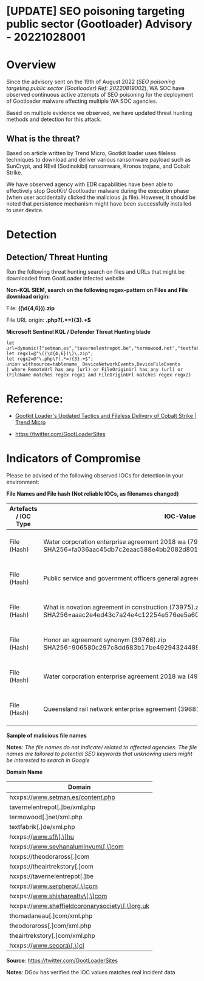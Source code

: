 ﻿
# [UPDATE] SEO poisoning targeting public sector (Gootloader) Advisory - 20221028001

Overview
========

Since the advisory sent on the 19th of August 2022 (*SEO poisoning targeting public sector (Gootloader) Ref: 20220819002*), WA SOC have observed continuous active attempts of SEO poisoning for the deployment of Gootloader malware affecting multiple WA SOC agencies.

Based on multiple evidence we observed, we have updated threat hunting methods and detection for this attack.

What is the threat?
-------------------

Based on article written by Trend Micro, Gootkit loader uses fileless techniques to download and deliver various ransomware payload such as SunCrypt, and REvil (Sodinokibi) ransomware, Kronos trojans, and Cobalt Strike.

We have observed agency with EDR capabilities have been able to effectively stop GootKit/ Gootloader malware during the execution phase (when user accidentally clicked the malicious .js file). However, it should be noted that persistence mechanism might have been successfully installed to user device.

Detection
=========

Detection/ Threat Hunting
-------------------------

Run the following threat hunting search on files and URLs that might be downloaded from GootLoader infected website

**Non-KQL SIEM, search on the following regex-pattern on Files and File download origin:**

File: **\((\d{4,6})\)\.zip**

File URL origin: **\.php\?(.*=){3}.+$**

**Microsoft Sentinel KQL / Defender Threat Hunting blade**

```kusto
let url=dynamic(["setman.es","tavernelentrepot.be","termowood.net","textfabrik.de","sfl.hu","seyhanaluminyum.com","theodoraross.com","theairtrekstory.com","tavernelentrepot.be","serphero.com","shisharealty.com","sheffieldcoronarysociety.org.uk","thomadaneau.com","theodoraross.com","theairtrekstory.com","secora.cl"]);
let regx1=@"\((\d{4,6})\)\.zip";
let regx2=@"\.php\?(.*=){3}.+$";
union withsource=tablename_ DeviceNetworkEvents,DeviceFileEvents
| where RemoteUrl has_any (url) or FileOriginUrl has_any (url) or (FileName matches regex regx1 and FileOriginUrl matches regex regx2)
```

Reference:
==========

- [Gootkit Loader's Updated Tactics and Fileless Delivery of Cobalt Strike | Trend Micro](https://www.trendmicro.com/en_us/research/22/g/gootkit-loaders-updated-tactics-and-fileless-delivery-of-cobalt-strike.html?)

- <https://twitter.com/GootLoaderSites>

Indicators of Compromise
========================

Please be advised of the following observed IOCs for detection in your environment:

**File Names and File hash (Not reliable IOCs, as filenames changed)**

| Artefacts / IOC Type | IOC-Value | Description |
| ----------- | ------------------------------------------------------------------------------------------------------------------------------------- | ----------------------------------- |
| File (Hash) | Water corporation enterprise agreement 2018 wa (79577).zip<br>SHA256=fa036aac45db7c2eaac588e4bb2082d801e7eeb7deb3b33b89dc0426469333b7 | Gootkit Malicious file - Downloaded |
| File (Hash) | Public service and government officers general agreement 2014 (74209).zip                                                             | Gootkit Malicious file - Downloaded |
| File (Hash) | What is novation agreement in construction (73975).zip<br>SHA256=aaac2e4ed43c7a24e4c12254e576ee5a602465afd5c2df6d5d573ae805035868     | Gootkit Malicious file - Downloaded |
| File (Hash) | Honor an agreement synonym (39766).zip<br>SHA256=906580c297c8dd683b17be49294324489393071c35606b9ba4b878a8dbcf1088                     | Gootkit Malicious file - Downloaded |
| File (Hash) | Water corporation enterprise agreement 2018 wa (49326).zip                                                                            | Gootkit Malicious file - Downloaded |
| File (Hash) | Queensland rail network enterprise agreement (39681)                                                                                  | Gootkit Malicious file - Downloaded |

**Sample of malicious file names**

**Notes**: *The file names do not indicate/ related to affected agencies. The file names are tailored to potential SEO keywords that unknowing users might be interested to search in Google*

**Domain Name**

| Domain                                 |
| ----------------------------------------------- |
| hxxps://www.setman.es/content.php               |
| tavernelentrepot\[.\]be/xml.php                 |
| termowood\[.\]net/xml.php                       |
| textfabrik\[.\]de/xml.php                       |
| hxxps://www.sfl\[.\]hu                          |
| hxxps://www.seyhanaluminyum\[.\]com             |
| hxxps://theodoraross\[.\]com                    |
| hxxps://theairtrekstory\[.\]com                 |
| hxxps://tavernelentrepot\[.\]be                 |
| hxxps://www.serphero\[.\]com                    |
| hxxps://www.shisharealty\[.\]com                |
| hxxps://www.sheffieldcoronarysociety\[.\]org.uk |
| thomadaneau\[.\]com/xml.php                     |
| theodoraross\[.\]com/xml.php                    |
| theairtrekstory\[.\]com/xml.php                 |
| hxxps://www.secora\[.\]cl                       |

**Source**: <https://twitter.com/GootLoaderSites>

**Notes**: DGov has verified the IOC values matches real incident data
